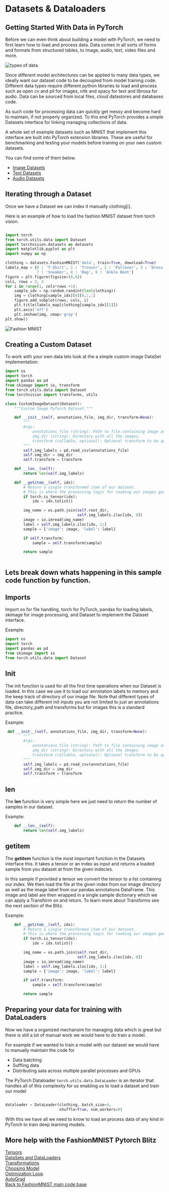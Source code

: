 # Datasets & Dataloaders

## Getting Started With Data in PyTorch

Before we can even think about building a model with PyTorch, we need to first learn how to load and process data. Data comes in all sorts of forms and formats from structured tables, to image, audio, text, video files and more. 

![types of data](../images/typesofdata.PNG)


Since different model architectures can be applied to many data types, we ideally want our dataset code to be decoupled from model training code. Different data types require different python libraries to load and process such as open cv and pil for images, nltk and spacy for text and librosa for audio. Data can be sourced from local files, cloud datastores and databases code. 

As such code for processing data can quickly get messy and become hard to maintain, if not properly organized. To this end PyTorch provides a simple Datasets interface for linking managing collections of data. 

A whole set of example datasets such as MNIST that implement this interface are built into PyTorch extension libraries. These are useful for benchmarking and testing your models before training on your own custom datasets.

 You can find some of them below. 
 - [Image Datasets](https://pytorch.org/docs/stable/torchvision/datasets.html)
 - [Text Datasets](https://pytorch.org/text/datasets.html)
 - [Audio Datasets](https://pytorch.org/audio/datasets.html)

 ## Iterating through a Dataset

Once we have a Dataset we can index it manually clothing[i]. 

Here is an example of how to load the fashion MNIST dataset from torch vision.


```python

import torch 
from torch.utils.data import Dataset
import torchvision.datasets as datasets
import matplotlib.pyplot as plt
import numpy as np

clothing = datasets.FashionMNIST('data', train=True, download=True)
labels_map = {0 : 'T-Shirt', 1 : 'Trouser', 2 : 'Pullover', 3 : 'Dress', 4 : 'Coat', 5 : 'Sandal', 6 : 'Shirt',
              7 : 'Sneaker', 8 : 'Bag', 9 : 'Ankle Boot'}
figure = plt.figure(figsize=(8,8))
cols, rows = 3, 3
for i in range(1, cols*rows +1):
    sample_idx = np.random.randint(len(clothing))
    img = clothing[sample_idx][0][0,:,:]
    figure.add_subplot(rows, cols, i)
    plt.title(labels_map[clothing[sample_idx][1]])
    plt.axis('off')
    plt.imshow(img, cmap='gray')
plt.show()
```

![Fashion MNIST](../images/fashion_mnist.png)
## Creating a Custom Dataset
To work with your own data lets look at the a simple custom image DataSet implementation:

```python
import os
import torch
import pandas as pd
from skimage import io, transform
from torch.utils.data import Dataset
from torchvision import transforms, utils

class CustomImageDataset(Dataset):
    """Custom Image PyTorch Dataset."""

    def __init__(self, annotations_file, img_dir, transform=None):
        """
        Args:
            annotations_file (string): Path to file containing image anntoations .
            img_dir (string): Directory with all the images.
            transform (callable, optional): Optional transform to be applied on a sample, see the next section for more information.
        """
        self.img_labels = pd.read_csv(annotations_file)
        self.img_dir = img_dir
        self.transform = transform

    def __len__(self):
        return len(self.img_labels)

    def __getitem__(self, idx):
        # Return a single transformed item of our dataset.
        # This is where the processing logic for reading our images goes
        if torch.is_tensor(idx):
            idx = idx.tolist()

        img_name = os.path.join(self.root_dir,
                                self.img_labels.iloc[idx, 0])
        image = io.imread(img_name)
        label = self.img_labels.iloc[idx, 1:]
        sample = {'image': image, 'label': label}

        if self.transform:
            sample = self.transform(sample)

        return sample 
        
```

## Lets break down whats happening in this sample code function by function.

## Imports 

Import os for file handling, torch for PyTorch, pandas for loading labels, skimage for image processing, and Dataset to implement the Dataset interface.

Example:
```python
import os
import torch
import pandas as pd
from skimage import io
from torch.utils.data import Dataset
```

## Init

The init function is used for all the first time operations when our Dataset is loaded. In this case we use it to load our annotation labels to memory and the keep track of directory of our image file. Note that different types of data can take different init inputs you are not limited to just an annotations file, directory_path and transforms but for images this is a standard practice.

Example:

```python
 def __init__(self, annotations_file, img_dir, transform=None):
        """
        Args:
            annotations_file (string): Path to file containing image anntoations .
            img_dir (string): Directory with all the images.
            transform (callable, optional): Optional transform to be applied on a sample, see the next section for more information.
        """
        self.img_labels = pd.read_csv(annotations_file)
        self.img_dir = img_dir
        self.transform = transform
```

## __len__

The __len__ function is very simple here we just need to return the number of samples in our dataset. 

Example:
```python
    def __len__(self):
        return len(self.img_labels)
```

## __getitem__
The __getitem__ function is the most important function in the Datasets interface this. It takes a tensor or an index as input and returns a loaded sample from you dataset at from the given indecies.

In this sample if provided a tensor we convert the tensor to a list containing our index. We then load the file at the given index from our image directory as well as the image label from our pandas annotations DataFrame. This image and label are then wrapped in a single sample dictionary which we can apply a Transform on and return. To learn more about Transforms see the next section of the Blitz. 

Example:
```python
    def __getitem__(self, idx):
        # Return a single transformed item of our dataset.
        # This is where the processing logic for reading our images goes
        if torch.is_tensor(idx):
            idx = idx.tolist()

        img_name = os.path.join(self.root_dir,
                                self.img_labels.iloc[idx, 0])
        image = io.imread(img_name)
        label = self.img_labels.iloc[idx, 1:]
        sample = {'image': image, 'label': label}

        if self.transform:
            sample = self.transform(sample)

        return sample 
```

## Preparing your data for training with DataLoaders

Now we have a organized mechansim for managing data which is great but there is still a lot of manual work we would have to do train a model. 

For example if we wanted to train a model with our dataset we would have to manually maintain the code for 
- Data batching 
- Suffling data 
- Distributing sata across multiple parallel processes and GPUs

The PyTorch Dataloader ```torch.utils.data.DataLoader``` is an iterator that handles all of this complexity for us enabling us to load a dataset and train our model


```python

dataloader = DataLoader(clothing, batch_size=4,
                        shuffle=True, num_workers=0)

```

With this we have all we need to know to load an process data of any kind in PyTorch to train deep learning models.


## More help with the FashionMNIST Pytorch Blitz
[Tensors]()<br>
[DataSets and DataLoaders]()<br>
[Transformations]()<br>
[Choosing Model]()<br>
[Optimization Loop]()<br>
[AutoGrad]()<br>
[Back to FashionMNIST main code base]()<br>

